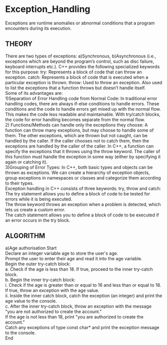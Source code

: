 # Exception_Handling
Exceptions are runtime anomalies or abnormal conditions that a program encounters during its execution. 

## THEORY
There are two types of exceptions: a)Synchronous, b)Asynchronous (i.e., exceptions which are beyond the program’s control, such as disc failure, keyboard interrupts etc.). C++ provides the following specialized keywords for this purpose:
try: Represents a block of code that can throw an exception.
catch: Represents a block of code that is executed when a particular exception is thrown.
throw: Used to throw an exception. Also used to list the exceptions that a function throws but doesn’t handle itself.<br>
Some of its advantages are:<br>
1)Separation of Error Handling code from Normal Code: In traditional error handling codes, there are always if-else conditions to handle errors. These conditions and the code to handle errors get mixed up with the normal flow. This makes the code less readable and maintainable. With try/catch blocks, the code for error handling becomes separate from the normal flow.<br>
2) Functions/Methods can handle only the exceptions they choose: A function can throw many exceptions, but may choose to handle some of them. The other exceptions, which are thrown but not caught, can be handled by the caller. If the caller chooses not to catch them, then the exceptions are handled by the caller of the caller. 
In C++, a function can specify the exceptions that it throws using the throw keyword. The caller of this function must handle the exception in some way (either by specifying it again or catching it).<br>
3)Grouping of Error Types: In C++, both basic types and objects can be thrown as exceptions. We can create a hierarchy of exception objects, group exceptions in namespaces or classes and categorize them according to their types.<br>
Exception handling in C++ consists of three keywords: try, throw and catch:<br>
The try statement allows you to define a block of code to be tested for errors while it is being executed.<br>
The throw keyword throws an exception when a problem is detected, which lets us create a custom error.<br>
The catch statement allows you to define a block of code to be executed if an error occurs in the try block.<br>

## ALGORITHM
a)Age authorisation
Start<br>
Declare an integer variable age to store the user's age.<br>
Prompt the user to enter their age and read it into the age variable.<br>
Begin the outer try-catch block:<br>
a. Check if the age is less than 18. If true, proceed to the inner try-catch block.<br>
b. Begin the inner try-catch block:<br>
i. Check if the age is greater than or equal to 16 and less than or equal to 18. If true, throw an exception with the age value.<br>
ii. Inside the inner catch block, catch the exception (an integer) and print the age value to the console.<br>
c. After the inner try-catch block, throw an exception with the message "you are not authorized to create the account."<br>
If the age is not less than 18, print "you are authorized to create the account."<br>
Catch any exceptions of type const char* and print the exception message to the console.<br>
End<br>



